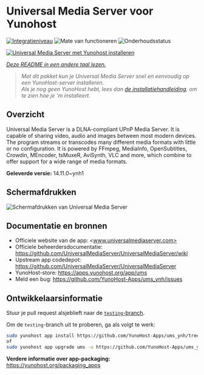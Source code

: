 <!--
NB: Deze README is automatisch gegenereerd door <https://github.com/YunoHost/apps/tree/master/tools/readme_generator>
Hij mag NIET handmatig aangepast worden.
-->

# Universal Media Server voor Yunohost

[![Integratieniveau](https://apps.yunohost.org/badge/integration/ums)](https://ci-apps.yunohost.org/ci/apps/ums/)
![Mate van functioneren](https://apps.yunohost.org/badge/state/ums)
![Onderhoudsstatus](https://apps.yunohost.org/badge/maintained/ums)

[![Universal Media Server met Yunohost installeren](https://install-app.yunohost.org/install-with-yunohost.svg)](https://install-app.yunohost.org/?app=ums)

*[Deze README in een andere taal lezen.](./ALL_README.md)*

> *Met dit pakket kun je Universal Media Server snel en eenvoudig op een YunoHost-server installeren.*  
> *Als je nog geen YunoHost hebt, lees dan [de installatiehandleiding](https://yunohost.org/install), om te zien hoe je 'm installeert.*

## Overzicht

Universal Media Server is a DLNA-compliant UPnP Media Server. It is capable of sharing video, audio and images between most modern devices.
The program streams or transcodes many different media formats with little or no configuration. It is powered by FFmpeg, MediaInfo, OpenSubtitles, Crowdin, MEncoder, tsMuxeR, AviSynth, VLC and more, which combine to offer support for a wide range of media formats.

**Geleverde versie:** 14.11.0~ynh1

## Schermafdrukken

![Schermafdrukken van Universal Media Server](./doc/screenshots/screenshot.png)

## Documentatie en bronnen

- Officiele website van de app: <www.universalmediaserver.com>
- Officiele beheerdersdocumentatie: <https://github.com/UniversalMediaServer/UniversalMediaServer/wiki>
- Upstream app codedepot: <https://github.com/UniversalMediaServer/UniversalMediaServer>
- YunoHost-store: <https://apps.yunohost.org/app/ums>
- Meld een bug: <https://github.com/YunoHost-Apps/ums_ynh/issues>

## Ontwikkelaarsinformatie

Stuur je pull request alsjeblieft naar de [`testing`-branch](https://github.com/YunoHost-Apps/ums_ynh/tree/testing).

Om de `testing`-branch uit te proberen, ga als volgt te werk:

```bash
sudo yunohost app install https://github.com/YunoHost-Apps/ums_ynh/tree/testing --debug
of
sudo yunohost app upgrade ums -u https://github.com/YunoHost-Apps/ums_ynh/tree/testing --debug
```

**Verdere informatie over app-packaging:** <https://yunohost.org/packaging_apps>
